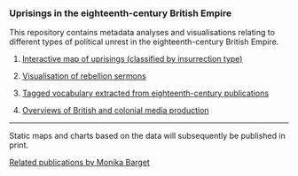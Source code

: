 ### Uprisings in the eighteenth-century British Empire

This repository contains metadata analyses and visualisations relating to different types of political unrest in the eighteenth-century British Empire.

1) [Interactive map of uprisings (classified by insurrection type)](https://monikabarget.github.io/Revolts/map-events.html)

2) [Visualisation of rebellion sermons](https://monikabarget.github.io/Revolts/map-sermons.html)

3) [Tagged vocabulary extracted from eighteenth-century publications](https://monikabarget.github.io/Revolts/vocabulary.html)

4) [Overviews of British and colonial media production](https://monikabarget.github.io/Revolts/overviews.html)

***

Static maps and charts based on the data will subsequently be published in print. 

[Related publications by Monika Barget](https://monikabarget.github.io/Revolts/publications.html)
